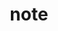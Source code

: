 ---
category: 4-letters
denotation: null
name: note
reference_link: https://www.etymonline.com/word/note
root_language: null
root_name: null
title: note
type: free
word_sums:
- respelling: note
  sum: 'Note + '
---